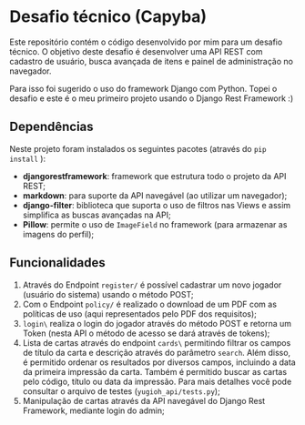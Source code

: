 # Desafio técnico (Capyba)

Este repositório contém o código desenvolvido por mim para um desafio técnico.
O objetivo deste desafio é desenvolver uma API REST com cadastro de usuário, busca avançada de itens e painel de administração no navegador.

Para isso foi sugerido o uso do framework Django com Python. Topei o desafio e este é o meu primeiro projeto usando o Django Rest Framework :)

## Dependências

Neste projeto foram instalados os seguintes pacotes (através do `pip install` ):
- **djangorestframework**: framework que estrutura todo o projeto da API REST;
- **markdown**: para suporte da API navegável (ao utilizar um navegador);
- **django-filter**: biblioteca que suporta o uso de filtros nas Views e assim simplifica as buscas avançadas na API;
- **Pillow**: permite o uso de `ImageField` no framework (para armazenar as imagens do perfil);

## Funcionalidades

1. Através do Endpoint `register/` é possível cadastrar um novo jogador (usuário do sistema) usando o método POST;
2. Com o Endpoint `policy/` é realizado o download de um PDF com as políticas de uso (aqui representados pelo PDF dos requisitos);
3. `login\` realiza o login do jogador através do método POST e retorna um Token (nesta API o método de acesso se dará através de tokens);
4. Lista de cartas através do endpoint `cards\` permitindo filtrar os campos de título da carta e descrição através do parâmetro `search`. Além disso, é permitido ordenar os resultados por diversos campos, incluindo a data da primeira impressão da carta. Também é permitido buscar as cartas pelo código, título ou data da impressão. Para mais detalhes você pode consultar o arquivo de testes (`yugioh_api/tests.py`);
5. Manipulação de cartas através da API navegável do Django Rest Framework, mediante login do admin;